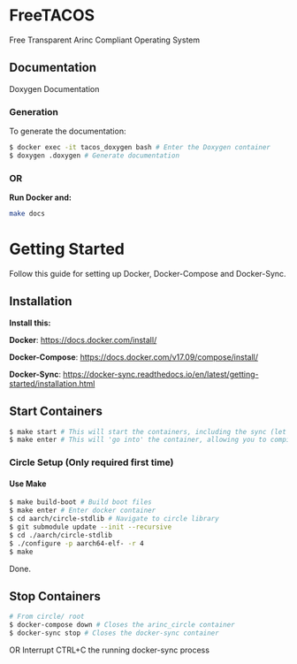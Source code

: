 # FreeTACOS

Free Transparent Arinc Compliant Operating System

## Documentation

Doxygen Documentation

### Generation

To generate the documentation:

```Bash
$ docker exec -it tacos_doxygen bash # Enter the Doxygen container
$ doxygen .doxygen # Generate documentation
```

### OR

**Run Docker and:**

```Bash
make docs
```

# Getting Started

Follow this guide for setting up Docker, Docker-Compose and Docker-Sync.

## Installation

**Install this:**

**Docker**:
https://docs.docker.com/install/

**Docker-Compose**:
https://docs.docker.com/v17.09/compose/install/

**Docker-Sync**:
https://docker-sync.readthedocs.io/en/latest/getting-started/installation.html

## Start Containers

```Bash
$ make start # This will start the containers, including the sync (let this run in a terminal by itself - you can not terminate)
$ make enter # This will 'go into' the container, allowing you to compile the dependencies + project :)
```

### Circle Setup (Only required first time)

#### Use Make

```Bash
$ make build-boot # Build boot files
$ make enter # Enter docker container
$ cd aarch/circle-stdlib # Navigate to circle library
$ git submodule update --init --recursive
$ cd ./aarch/circle-stdlib
$ ./configure -p aarch64-elf- -r 4
$ make
```

Done.

## Stop Containers

```Bash
# From circle/ root
$ docker-compose down # Closes the arinc_circle container
$ docker-sync stop # Closes the docker-sync container
```

OR
Interrupt CTRL+C the running docker-sync process
